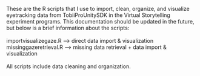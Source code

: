 These are the R scripts that I use to import, clean, organize, and visualize eyetracking data from TobiiProUnitySDK in the Virtual Storytelling experiment programs. This documentation should be updated in the future, but below is a brief information about the scripts:<br><br>
importvisualizegaze.R --> direct data import & visualization<br>
missinggazeretrieval.R --> missing data retrieval + data import & visualization<br><br>
All scripts include data cleaning and organization.
